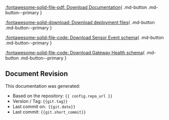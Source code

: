 [:fontawesome-solid-file-pdf: Download Documentation](../pdf/IoTC-documentation.pdf){ .md-button .md-button--primary }

[:fontawesome-solid-download: Download deployment files](https://bitbucket.org/enocean-cloud/iotconnector-docs/get/master.zip){ .md-button .md-button--primary }

[:fontawesome-solid-file-code: Download Sensor Event schema](https://bitbucket.org/enocean-cloud/iotconnector-docs/downloads/MetaEventSchema.json){ .md-button .md-button--primary }

[:fontawesome-solid-file-code: Download Gateway Health schema](https://bitbucket.org/enocean-cloud/iotconnector-docs/downloads/GatewayHealth.json){ .md-button .md-button--primary }



## Document Revision
This documentation was generated:

- Based on the repository: `{{ config.repo_url }}`
- Version / Tag: `{{git.tag}}`
- Last commit on:` {{git.date}}`
- Last commit: `{{git.short_commit}}`
